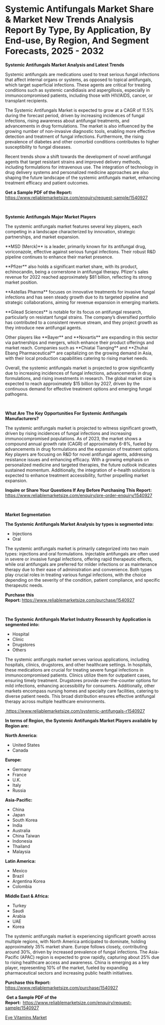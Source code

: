 <p><h1>Systemic Antifungals Market Share & Market New Trends Analysis Report By Type, By Application, By End-use, By Region, And Segment Forecasts, 2025 - 2032</h1></p><p><strong>Systemic Antifungals Market Analysis and Latest Trends</strong></p>
<p><p>Systemic antifungals are medications used to treat serious fungal infections that affect internal organs or systems, as opposed to topical antifungals, which target superficial infections. These agents are critical for treating conditions such as systemic candidiasis and aspergillosis, especially in immunocompromised patients, including those with HIV/AIDS, cancer, or transplant recipients. </p><p>The Systemic Antifungals Market is expected to grow at a CAGR of 11.5% during the forecast period, driven by increasing incidences of fungal infections, rising awareness about antifungal treatments, and advancements in drug formulations. The market is also influenced by the growing number of non-invasive diagnostic tools, enabling more effective detection and treatment of fungal infections. Furthermore, the rising prevalence of diabetes and other comorbid conditions contributes to higher susceptibility to fungal diseases. </p><p>Recent trends show a shift towards the development of novel antifungal agents that target resistant strains and improved delivery methods, including formulations for intravenous use. The integration of technology in drug delivery systems and personalized medicine approaches are also shaping the future landscape of the systemic antifungals market, enhancing treatment efficacy and patient outcomes.</p></p>
<p><strong>Get a Sample PDF of the Report:&nbsp;</strong> <a href="https://www.reliablemarketsize.com/enquiry/request-sample/1540927?utm_campaign=3217&utm_medium=2&utm_source=Github&utm_content=ia&utm_term=08032025&utm_id=systemic-antifungals">https://www.reliablemarketsize.com/enquiry/request-sample/1540927</a></p>
<p>&nbsp;</p>
<p><strong>Systemic Antifungals Major Market Players</strong></p>
<p><p>The systemic antifungals market features several key players, each competing in a landscape characterized by innovation, strategic partnerships, and market expansion.</p><p>**MSD (Merck)** is a leader, primarily known for its antifungal drug, voriconazole, effective against serious fungal infections. Their robust R&D pipeline continues to enhance their market presence.</p><p>**Pfizer** also holds a significant market share, with its product, echinocandin, being a cornerstone in antifungal therapy. Pfizer's sales revenue for 2022 reached approximately $81 billion, reflecting its strong market position.</p><p>**Astellas Pharma** focuses on innovative treatments for invasive fungal infections and has seen steady growth due to its targeted pipeline and strategic collaborations, aiming for revenue expansion in emerging markets.</p><p>**Gilead Sciences** is notable for its focus on antifungal research, particularly on resistant fungal strains. The company’s diversified portfolio has contributed to a consistent revenue stream, and they project growth as they introduce new antifungal agents.</p><p>Other players like **Bayer** and **Novartis** are expanding in this sector via partnerships and mergers, which enhance their product offerings and market reach.  Companies such as **Chiatai Tianqing** and **Zhuhai Ebang Pharmaceutical** are capitalizing on the growing demand in Asia, with their local production capabilities catering to rising market needs.</p><p>Overall, the systemic antifungals market is projected to grow significantly due to increasing incidences of fungal infections, advancements in drug formulations, and rising investments in research. The global market size is expected to reach approximately $15 billion by 2027, driven by the continuous demand for effective treatment options and emerging fungal pathogens.</p></p>
<p>&nbsp;</p>
<p><strong>What Are The Key Opportunities For Systemic Antifungals Manufacturers?</strong></p>
<p><p>The systemic antifungals market is projected to witness significant growth, driven by rising incidences of fungal infections and increasing immunocompromised populations. As of 2023, the market shows a compound annual growth rate (CAGR) of approximately 6-8%, fueled by advancements in drug formulations and the expansion of treatment options. Key players are focusing on R&D for novel antifungal agents, addressing resistance issues and enhancing efficacy. With a growing emphasis on personalized medicine and targeted therapies, the future outlook indicates sustained momentum. Additionally, the integration of e-health solutions is expected to enhance treatment accessibility, further propelling market expansion.</p></p>
<p><strong>Inquire or Share Your Questions If Any Before Purchasing This Report:</strong> <a href="https://www.reliablemarketsize.com/enquiry/pre-order-enquiry/1540927?utm_campaign=3217&utm_medium=2&utm_source=Github&utm_content=ia&utm_term=08032025&utm_id=systemic-antifungals">https://www.reliablemarketsize.com/enquiry/pre-order-enquiry/1540927</a></p>
<p>&nbsp;</p>
<p><strong>Market Segmentation</strong></p>
<p><strong>The Systemic Antifungals Market Analysis by types is segmented into:</strong></p>
<p><ul><li>Injections</li><li>Oral</li></ul></p>
<p><p>The systemic antifungals market is primarily categorized into two main types: injections and oral formulations. Injectable antifungals are often used in severe or invasive fungal infections, offering rapid therapeutic effects, while oral antifungals are preferred for milder infections or as maintenance therapy due to their ease of administration and convenience. Both types play crucial roles in treating various fungal infections, with the choice depending on the severity of the condition, patient compliance, and specific therapeutic needs.</p></p>
<p><strong>Purchase this Report:&nbsp;</strong><a href="https://www.reliablemarketsize.com/purchase/1540927?utm_campaign=3217&utm_medium=2&utm_source=Github&utm_content=ia&utm_term=08032025&utm_id=systemic-antifungals">https://www.reliablemarketsize.com/purchase/1540927</a></p>
<p>&nbsp;</p>
<p><strong>The Systemic Antifungals Market Industry Research by Application is segmented into:</strong></p>
<p><ul><li>Hospital</li><li>Clinic</li><li>Drugstores</li><li>Others</li></ul></p>
<p><p>The systemic antifungals market serves various applications, including hospitals, clinics, drugstores, and other healthcare settings. In hospitals, these medications are crucial for treating severe fungal infections in immunocompromised patients. Clinics utilize them for outpatient cases, ensuring timely treatment. Drugstores provide over-the-counter options for mild infections, enhancing accessibility for consumers. Additionally, other markets encompass nursing homes and specialty care facilities, catering to diverse patient needs. This broad distribution ensures effective antifungal therapy across multiple healthcare environments.</p></p>
<p><a href="https://www.reliablemarketsize.com/systemic-antifungals-r1540927?utm_campaign=3217&utm_medium=2&utm_source=Github&utm_content=ia&utm_term=08032025&utm_id=systemic-antifungals">&nbsp;https://www.reliablemarketsize.com/systemic-antifungals-r1540927</a></p>
<p><strong>In terms of Region, the Systemic Antifungals Market Players available by Region are:</strong></p>
<p>
    <p> <strong> North America: </strong>
        <ul>
            <li>United States</li>
            <li>Canada</li>
        </ul>
        </p> 
    <p> <strong> Europe: </strong>
        <ul>
            <li>Germany</li>
            <li>France</li>
            <li>U.K.</li>
            <li>Italy</li>
            <li>Russia</li>
        </ul>
        </p> 
    <p> <strong> Asia-Pacific: </strong>
        <ul>
            <li>China</li>
            <li>Japan</li>
            <li>South Korea</li>
            <li>India</li>
            <li>Australia</li>
            <li>China Taiwan</li>
            <li>Indonesia</li>
            <li>Thailand</li>
            <li>Malaysia</li>
        </ul>
        </p> 
    <p> <strong> Latin America: </strong>
        <ul>
            <li>Mexico</li>
            <li>Brazil</li>
            <li>Argentina Korea</li>
            <li>Colombia</li>
        </ul>
        </p> 
    <p> <strong> Middle East & Africa: </strong>
        <ul>
            <li>Turkey</li>
            <li>Saudi</li>
            <li>Arabia</li>
            <li>UAE</li>
            <li>Korea</li>
        </ul>
    </p>
    </p>
<p><p>The systemic antifungals market is experiencing significant growth across multiple regions, with North America anticipated to dominate, holding approximately 35% market share. Europe follows closely, contributing around 30%, driven by increased prevalence of fungal infections. The Asia-Pacific (APAC) region is expected to grow rapidly, capturing about 25% due to rising healthcare access and awareness. China is emerging as a key player, representing 10% of the market, fueled by expanding pharmaceutical sectors and increasing public health initiatives.</p></p>
<p><strong>Purchase this Report: </strong><a href="https://www.reliablemarketsize.com/purchase/1540927?utm_campaign=3217&utm_medium=2&utm_source=Github&utm_content=ia&utm_term=08032025&utm_id=systemic-antifungals">https://www.reliablemarketsize.com/purchase/1540927</a></p>
<p>&nbsp;<strong>Get a Sample PDF of the Report:&nbsp;&nbsp;</strong><a href="https://www.reliablemarketsize.com/enquiry/request-sample/1540927?utm_campaign=3217&utm_medium=2&utm_source=Github&utm_content=ia&utm_term=08032025&utm_id=systemic-antifungals">https://www.reliablemarketsize.com/enquiry/request-sample/1540927</a></p>
<p><strong></strong></p>
<p><p><a href="https://github.com/gunbybeahmg1/Market-Research-Report-List-1/blob/main/eye-vitamins-market.md?utm_campaign=3217&utm_medium=2&utm_source=Github&utm_content=ia&utm_term=08032025&utm_id=systemic-antifungals">Eye Vitamins Market</a></p></p>